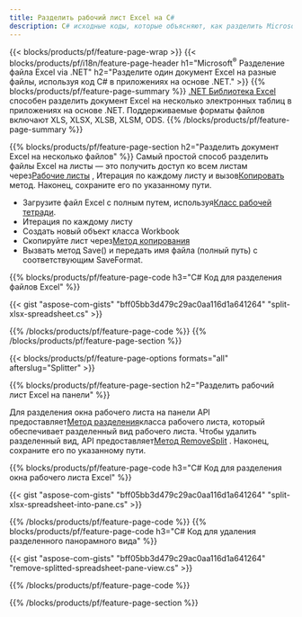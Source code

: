 ```yaml
---
title: Разделить рабочий лист Excel на C#
description: C# исходные коды, которые объясняют, как разделить Microsoft файлы Excel на несколько файлов в приложениях Visual C#.NET
---
```

{{< blocks/products/pf/feature-page-wrap >}}
{{< blocks/products/pf/i18n/feature-page-header h1="Microsoft<sup>&reg;</sup> Разделение файла Excel via .NET" h2="Разделите один документ Excel на разные файлы, используя код C# в приложениях на основе .NET." >}}
{{% blocks/products/pf/feature-page-summary %}}
[.NET Библиотека Excel](/cells/ru/net/) способен разделить документ Excel на несколько электронных таблиц в приложениях на основе .NET. Поддерживаемые форматы файлов включают XLS, XLSX, XLSB, XLSM, ODS.
{{% /blocks/products/pf/feature-page-summary %}}

{{% blocks/products/pf/feature-page-section h2="Разделить документ Excel на несколько файлов" %}}
 Самый простой способ разделить файлы Excel на листы — это получить доступ ко всем листам через[Рабочие листы](https://reference.aspose.com/cells/net/aspose.cells/workbook/properties/worksheets) , Итерация по каждому листу и вызов[Копировать](https://reference.aspose.com/cells/net/aspose.cells/worksheet/methods/copy) метод. Наконец, сохраните его по указанному пути.

 + Загрузите файл Excel с полным путем, используя[Класс рабочей тетради](https://reference.aspose.com/cells/net/aspose.cells/workbook).
+ Итерация по каждому листу
+ Создать новый объект класса Workbook
 + Скопируйте лист через[Метод копирования](https://reference.aspose.com/cells/net/aspose.cells/worksheet/methods/copy)
+ Вызвать метод Save() и передать имя файла (полный путь) с соответствующим SaveFormat.

{{% blocks/products/pf/feature-page-code h3="C# Код для разделения файлов Excel" %}}

{{< gist "aspose-com-gists" "bff05bb3d479c29ac0aa116d1a641264" "split-xlsx-spreadsheet.cs" >}}

{{% /blocks/products/pf/feature-page-code %}}
{{% /blocks/products/pf/feature-page-section %}}

{{< blocks/products/pf/feature-page-options formats="all" afterslug="Splitter" >}}

{{% blocks/products/pf/feature-page-section h2="Разделить рабочий лист Excel на панели" %}}

 Для разделения окна рабочего листа на панели API предоставляет[Метод разделения](https://reference.aspose.com/cells/net/aspose.cells/worksheet/methods/split)класса рабочего листа, который обеспечивает разделенный вид рабочего листа. Чтобы удалить разделенный вид, API предоставляет[Метод RemoveSplit](https://reference.aspose.com/cells/net/aspose.cells/worksheet/methods/removesplit) . Наконец, сохраните его по указанному пути.

{{% blocks/products/pf/feature-page-code h3="C# Код для разделения окна рабочего листа Excel" %}}

{{< gist "aspose-com-gists" "bff05bb3d479c29ac0aa116d1a641264" "split-xlsx-spreadsheet-into-pane.cs" >}}

{{% /blocks/products/pf/feature-page-code %}}
{{% blocks/products/pf/feature-page-code h3="C# Код для удаления разделенного панорамного вида" %}}

{{< gist "aspose-com-gists" "bff05bb3d479c29ac0aa116d1a641264" "remove-splitted-spreadsheet-pane-view.cs" >}}

{{% /blocks/products/pf/feature-page-code %}}

{{% /blocks/products/pf/feature-page-section %}}
